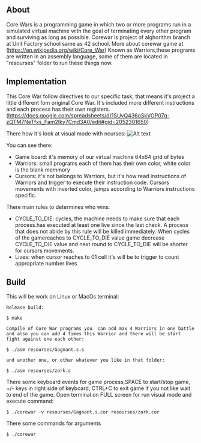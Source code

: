 ## About
Core Wars is a programming game in which two or more programs run in a simulated virtual machine with the goal of terminating 
every other program and surviving as long as possible. Corewar is project of alghorithm branch at Unit Factory school same as
42 school. More about corewar game at (https://en.wikipedia.org/wiki/Core_War)
Known as Warriors,these programs are written in an assembly language, some of them are located in "resourses" folder to run
these things now.

## Implementation
This Core War follow directives to our specific task, that means it's project a little different fom original Core War. It's 
included more different instructions and each process has their own registers. 
(https://docs.google.com/spreadsheets/d/1SUyQ436oSkVOP07g-zQTM7NeTfxs_Fam2Iky7Cmd3A0/edit#gid=2052301650)

There how it's look at visual mode with ncurses:
![Alt text](https://media.giphy.com/media/KYoOENOLHJ2MJNb76j/giphy.gif "Vis mode")

You can see there:
- Game board: it's memory of our virtual machine 64x64 grid of bytes
- Warriors: small programs each of them has their own color, white color is the blank memmory
- Cursors: it's not belongs to Warriors, but it's how read instructions of Warriors and trigger to execute their instruction
		   code. Cursors movements with inverted color, jumps according to Warriors instructions specific.

There main rules to determines who wins:
- CYCLE_TO_DIE: cycles, the machine needs to make sure that each process.has executed at least one live since the last check. A 
				process that does not abide by this rule will be killed immediately. When cycles of the gamereaches to 
				CYCLE_TO_DIE value game decrease CYCLE_TO_DIE value and next round to CYCLE_TO_DIE will be shorter for cursors
				movements.
- Lives: when cursor reaches to 01 cell it's will be to trigger to count appropriate number lives

## Build
This will be work on Linux or MacOs terminal:

	Release build:

```
$ make
```
	
	Compile of Core War programs you  can add max 4 Warriors in one battle and also you can add 4 times this Warrior and there will be start fight against one each other:

```
$ ./asm resourses/Gagnant.s.s 
```
	
	and another one, or other whatever you like in that folder:

```
$ ./asm resourses/zork.s
```

There some keyboard events for game process,SPACE to start/stop game, +/- keys in right side of keyboard, CTRL+C to exit game if
you not like wait to end of the game. Open terminal on FULL screen for run visual mode and execute command:

```
$ ./corewar -v resourses/Gagnant.s.cor resourses/zork.cor
```

There some commands for arguments

```
$ ./corewar
```